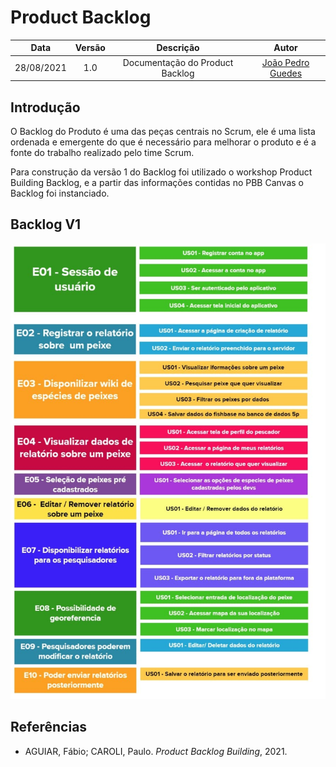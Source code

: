 # Product Backlog
|    Data    | Versão | Descrição | Autor |
| :---: | :----: | :--: | :---: |
| 28/08/2021 | 1.0 | Documentação do Product Backlog | [João Pedro Guedes](https://github.com/sudjoao)|
## Introdução
O Backlog do Produto é uma das peças centrais no Scrum, ele é uma lista ordenada e emergente do que é necessário para melhorar o produto e é a fonte do trabalho realizado pelo time Scrum.

Para construção da versão 1 do Backlog foi utilizado o workshop Product Building Backlog, e a partir das informações contidas no PBB Canvas o Backlog foi instanciado.

## Backlog V1
<img src="../Assets/Images/ProductBacklog/BacklogV1.jpg"/>

## Referências
- AGUIAR, Fábio; CAROLI, Paulo. *Product Backlog Building*, 2021.